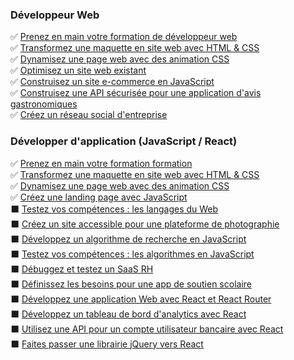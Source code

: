 <!-- ### Hi there 👋 -->

<!--
**mathurinchung-oc/mathurinchung-oc** is a ✨ _special_ ✨ repository because its `README.md` (this file) appears on your GitHub profile.

Here are some ideas to get you started:

- 🔭 I’m currently working on ...
- 🌱 I’m currently learning ...
- 👯 I’m looking to collaborate on ...
- 🤔 I’m looking for help with ...
- 💬 Ask me about ...
- 📫 How to reach me: ...
- 😄 Pronouns: ...
- ⚡ Fun fact: ...
-->


### Développeur Web
:white_check_mark: [Prenez en main votre formation de développeur web](https://github.com/openclassrooms-student/mathurinchung_webdev_1_28042021)  
:white_check_mark: [Transformez une maquette en site web avec HTML & CSS](https://github.com/openclassrooms-student/mathurinchung_webdev_2_03052021)  
:white_check_mark: [Dynamisez une page web avec des animation CSS](https://github.com/openclassrooms-student/mathurinchung_webdev_3_15112021)  
:white_check_mark: [Optimisez un site web existant](https://github.com/openclassrooms-student/mathurinchung_webdev_4_29112021)  
:white_check_mark: [Construisez un site e-commerce en JavaScript](https://github.com/openclassrooms-student/mathurinchung_webdev_5_13012022)  
:white_check_mark: [Construisez une API sécurisée pour une application d'avis gastronomiques](https://github.com/openclassrooms-student/mathurinchung_webdev_6_16022022)  
:white_check_mark: [Créez un réseau social d'entreprise](https://github.com/openclassrooms-student/mathurinchung_webdev_7_22032022)  

### Développer d'application (JavaScript / React)
:white_check_mark: [Prenez en main votre formation formation](https://github.com/openclassrooms-student/mathurinchung_frontend_1_05092022)  
:white_check_mark: [Transformez une maquette en site web avec HTML & CSS](https://github.com/openclassrooms-student/mathurinchung_frontend_2_05092022)  
:white_check_mark: [Dynamisez une page web avec des animation CSS](https://github.com/openclassrooms-student/mathurinchung_frontend_3_05092022)  
:white_check_mark: [Créez une landing page avec JavaScript](https://github.com/openclassrooms-student/mathurinchung_frontend_4_13092022)  
:black_large_square: [Testez vos compétences : les langages du Web](https://github.com/openclassrooms-student/mathurinchung_frontend_5_04102022)  
:black_large_square: [Créez un site accessible pour une plateforme de photographie](https://github.com/openclassrooms-student/mathurinchung_frontend_6_04102022)  
:black_large_square: [Développez un algorithme de recherche en JavaScript](https://github.com/openclassrooms-student/#)  
:black_large_square: [Testez vos compétences : les algorithmes en JavaScript](https://github.com/openclassrooms-student/#)  
:black_large_square: [Débuggez et testez un SaaS RH](https://github.com/openclassrooms-student/#)  
:black_large_square: [Définissez les besoins pour une app de soutien scolaire](https://github.com/openclassrooms-student/#)  
:black_large_square: [Développez une application Web avec React et React Router](https://github.com/openclassrooms-student/#)  
:black_large_square: [Développez un tableau de bord d'analytics avec React](https://github.com/openclassrooms-student/#)  
:black_large_square: [Utilisez une API pour un compte utilisateur bancaire avec React](https://github.com/openclassrooms-student/#)  
:black_large_square: [Faites passer une librairie jQuery vers React](https://github.com/openclassrooms-student/#)  
